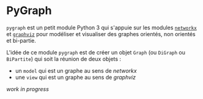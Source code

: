 # PyGraph

`pygraph` est un petit module Python 3 qui s'appuie sur les modules [`networkx`](https://networkx.org/) et [`graphviz`](https://graphviz.readthedocs.io/) pour modéliser et visualiser des graphes orientés, non orientés et bi-partie.

L'idée de ce module `pygraph` est de créer un objet `Graph` (ou `DiGraph` ou `BiPartite`) qui soit la réunion de deux objets :

- un `model` qui est un graphe au sens de _networkx_
- une `view` qui est un graphe au sens de _graphviz_

_work in progress_
